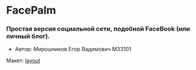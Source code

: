 # FacePalm
 
### Простая версия социальной сети, подобной FaceBook (или личный блог).
* Автор: Мирошников Егор Вадимович M33101

Макет: [layout](https://github.com/jovialgang/WebProg/blob/main/recources/layout.jpg)

